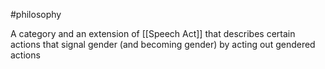 #philosophy 

A category and an extension of [[Speech Act]] that describes certain actions that signal gender (and becoming gender) by acting out gendered actions